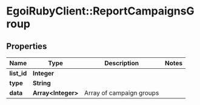 # EgoiRubyClient::ReportCampaignsGroup

## Properties
Name | Type | Description | Notes
------------ | ------------- | ------------- | -------------
**list_id** | **Integer** |  | 
**type** | **String** |  | 
**data** | **Array&lt;Integer&gt;** | Array of campaign groups | 


